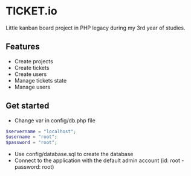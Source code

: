 # TICKET.io
Little kanban board project in PHP legacy during my 3rd year of studies.

## Features
* Create projects
* Create tickets
* Create users
* Manage tickets state
* Manage users

## Get started
* Change var in config/db.php file

```php
$servername = "localhost";
$username = "root";
$password = "root";
```
* Use config/database.sql to create the database
* Connect to the application with the default admin account (id: root - password: root)
